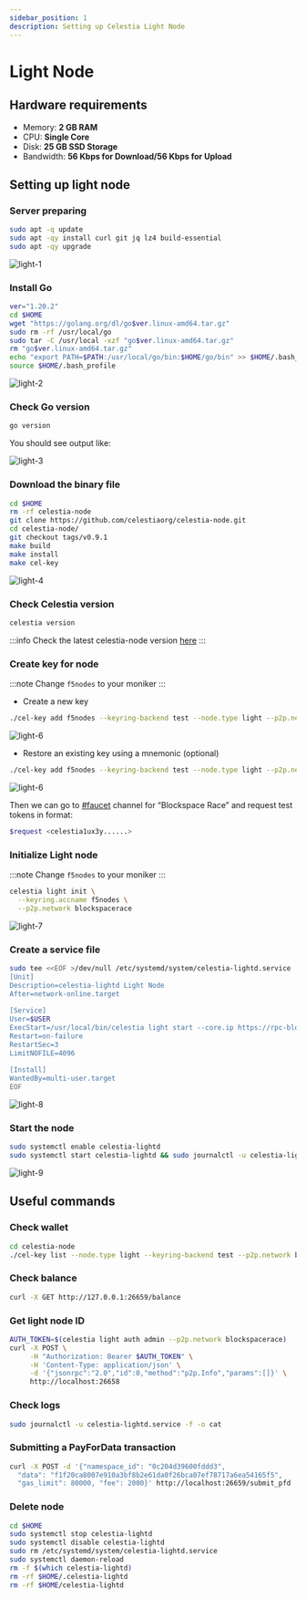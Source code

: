 ```yaml
---
sidebar_position: 1
description: Setting up Celestia Light Node
---
```


# Light Node

## Hardware requirements

- Memory: **2 GB RAM**
- CPU: **Single Core**
- Disk: **25 GB SSD Storage**
- Bandwidth: **56 Kbps for Download/56 Kbps for Upload**

## Setting up light node

### Server preparing

```bash
sudo apt -q update
sudo apt -qy install curl git jq lz4 build-essential
sudo apt -qy upgrade
```

![light-1](./img/light-1.png)

### Install Go

```bash
ver="1.20.2" 
cd $HOME 
wget "https://golang.org/dl/go$ver.linux-amd64.tar.gz" 
sudo rm -rf /usr/local/go 
sudo tar -C /usr/local -xzf "go$ver.linux-amd64.tar.gz" 
rm "go$ver.linux-amd64.tar.gz"
echo "export PATH=$PATH:/usr/local/go/bin:$HOME/go/bin" >> $HOME/.bash_profile
source $HOME/.bash_profile
```

![light-2](./img/light-2.png)

### Check Go version

```bash
go version
```
You should see output like:

![light-3](./img/light-3.png)

### Download the binary file

```bash
cd $HOME 
rm -rf celestia-node 
git clone https://github.com/celestiaorg/celestia-node.git 
cd celestia-node/ 
git checkout tags/v0.9.1
make build 
make install 
make cel-key
```

![light-4](./img/light-4.png)

### Check Celestia version

```bash
celestia version
```

:::info
Check the latest celestia-node version [here](https://github.com/celestiaorg/celestia-node/releases)
:::

### Create key for node 

:::note
Change `f5nodes` to your moniker 
:::
- Create a new key
```bash
./cel-key add f5nodes --keyring-backend test --node.type light --p2p.network blockspacerac
```

![light-6](./img/light-6.png)

- Restore an existing key using a mnemonic (optional)
```bash
./cel-key add f5nodes --keyring-backend test --node.type light --p2p.network blockspacerace --recover
```

![light-6](./img/light-6.png)

Then we can go to [#faucet](https://discord.com/invite/YsnTPcSfWQ) channel for “Blockspace Race” and request test tokens in format: 
```bash
$request <celestia1ux3y......> 
```

### Initialize Light node 

:::note
Change `f5nodes` to your moniker 
:::

```bash
celestia light init \
  --keyring.accname f5nodes \
  --p2p.network blockspacerace
```

![light-7](./img/light-7.png)

### Create a service file 

```bash
sudo tee <<EOF >/dev/null /etc/systemd/system/celestia-lightd.service
[Unit]
Description=celestia-lightd Light Node
After=network-online.target
 
[Service]
User=$USER
ExecStart=/usr/local/bin/celestia light start --core.ip https://rpc-blockspacerace.pops.one/ --core.grpc.port 9090 --gateway --gateway.addr localhost --gateway.port 26659 --metrics.tls=false --metrics --metrics.endpoint otel.celestia.tools:4318 --p2p.network blockspacerace
Restart=on-failure
RestartSec=3
LimitNOFILE=4096
 
[Install]
WantedBy=multi-user.target
EOF
```

![light-8](./img/light-8.png)

### Start the node

```bash
sudo systemctl enable celestia-lightd
sudo systemctl start celestia-lightd && sudo journalctl -u celestia-lightd.service -f -o cat
```

![light-9](./img/light-9.png)

## Useful commands

### Check wallet
```bash
cd celestia-node
./cel-key list --node.type light --keyring-backend test --p2p.network blockspacerace
```

### Check balance
```bash
curl -X GET http://127.0.0.1:26659/balance
```

### Get light node ID
```bash
AUTH_TOKEN=$(celestia light auth admin --p2p.network blockspacerace)
curl -X POST \
     -H "Authorization: Bearer $AUTH_TOKEN" \
     -H 'Content-Type: application/json' \
     -d '{"jsonrpc":"2.0","id":0,"method":"p2p.Info","params":[]}' \
     http://localhost:26658
```

### Check logs
```bash
sudo journalctl -u celestia-lightd.service -f -o cat
```

### Submitting a PayForData transaction
```bash
curl -X POST -d '{"namespace_id": "0c204d39600fddd3",
  "data": "f1f20ca8007e910a3bf8b2e61da0f26bca07ef78717a6ea54165f5",
  "gas_limit": 80000, "fee": 2000}' http://localhost:26659/submit_pfd
```

### Delete node
```bash
cd $HOME
sudo systemctl stop celestia-lightd
sudo systemctl disable celestia-lightd
sudo rm /etc/systemd/system/celestia-lightd.service
sudo systemctl daemon-reload
rm -f $(which celestia-lightd)
rm -rf $HOME/.celestia-lightd
rm -rf $HOME/celestia-lightd
```
